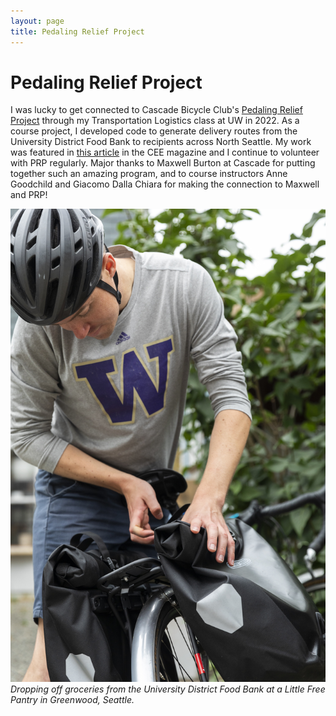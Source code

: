 ```yaml
---
layout: page
title: Pedaling Relief Project
---
```


# Pedaling Relief Project
I was lucky to get connected to Cascade Bicycle Club's [Pedaling Relief Project](https://cascade.org/outreach-advocacy/pedaling-relief-project) through my Transportation Logistics class at UW in 2022. As a course project, I developed code to generate delivery routes from the University District Food Bank to recipients across North Seattle. My work was featured in [this article](https://www.ce.washington.edu/news/article/2022-09-06/power-pedaling) in the CEE magazine and I continue to volunteer with PRP regularly. Major thanks to Maxwell Burton at Cascade for putting together such an amazing program, and to course instructors Anne Goodchild and Giacomo Dalla Chiara for making the connection to Maxwell and PRP! 

![Little Free Pantry delivery.](/prp_panniers.jpg)
*Dropping off groceries from the University District Food Bank at a Little Free Pantry in Greenwood, Seattle.*